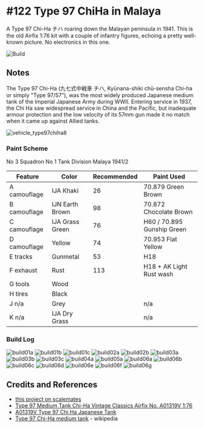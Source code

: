 # #122 Type 97 ChiHa in Malaya

A Type 97 Chi-Ha チハ roaring down the Malayan peninsula in 1941. This is the old Airfix 1:76 kit with a couple of infantry figures, echoing a pretty well-known picture. No electronics in this one.

![Build](./assets/Malaya1941_build.jpg?raw=true)

## Notes

The Type 97 Chi-Ha (九七式中戦車 チハ, Kyūnana-shiki chū-sensha Chi-ha or simply "Type 97/57"), was the most widely produced Japanese medium tank of the Imperial Japanese Army during WWII. Entering service in 1937, the Chi Ha saw widespread service in China and the Pacific, but inadequate armour protection and the low velocity of its 57mm gun made it no match when it came up against Allied tanks.

![vehicle_type97chiha8](./assets/vehicle_type97chiha8.jpg)

### Paint Scheme

No 3 Squadron No 1 Tank Division Malaya 1941/2

| Feature               | Color           | Recommended    | Paint Used |
|-----------------------|-----------------|----------------|------------|
| A camouflage          | IJA Khaki       | 26             | 70.879 Green Brown  |
| B camouflage          | IJN Earth Brown | 98             | 70.872 Chocolate Brown   |
| C camouflage          | IJA Grass Green | 76             | H60 / 70.895 Gunship Green       |
| D camouflage          | Yellow          | 74             | 70.953 Flat Yellow  |
| E tracks              | Gunmetal        | 53             | H18        |
| F exhaust             | Rust            | 113            | H18 + AK Light Rust wash |
| G tools               | Wood            |                |            |
| H tires               | Black           |                |            |
| J n/a                 | Grey            |                | n/a        |
| K n/a                 | IJA Dry Grass   |                | n/a        |

### Build Log

![build01a](./assets/build01a.jpg?raw=true)
![build01b](./assets/build01b.jpg?raw=true)
![build01c](./assets/build01c.jpg?raw=true)
![build02a](./assets/build02a.jpg?raw=true)
![build02b](./assets/build02b.jpg?raw=true)
![build03a](./assets/build03a.jpg?raw=true)
![build03b](./assets/build03b.jpg?raw=true)
![build03c](./assets/build03c.jpg?raw=true)
![build04a](./assets/build04a.jpg?raw=true)
![build05a](./assets/build05a.jpg?raw=true)
![build06a](./assets/build06a.jpg?raw=true)
![build06b](./assets/build06b.jpg?raw=true)
![build06c](./assets/build06c.jpg?raw=true)
![build06d](./assets/build06d.jpg?raw=true)
![build06e](./assets/build06e.jpg?raw=true)
![build06f](./assets/build06f.jpg?raw=true)
![build06g](./assets/build06g.jpg?raw=true)

## Credits and References

* [this project on scalemates](https://www.scalemates.com/profiles/mate.php?id=74137&p=projects&project=167701)
* [Type 97 Medium Tank Chi-Ha Vintage Classics Airfix No. A01319V 1:76](https://www.scalemates.com/kits/airfix-a01319v-type-97-medium-tank-chi-ha--1403237)
* [A01319V Type 97 Chi Ha Japanese Tank](https://uk.airfix.com/products/type-97-chi-ha-japanese-tank-a01319v)
* [Type 97 Chi-Ha medium tank](https://en.wikipedia.org/wiki/Type_97_Chi-Ha_medium_tank) - wikipedia

